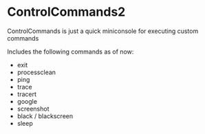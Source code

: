 ControlCommands2
================

ControlCommands is just a quick miniconsole for executing custom commands



Includes the following commands as of now:


* exit
* processclean
* ping
* trace
* tracert
* google
* screenshot
* black / blackscreen
* sleep
